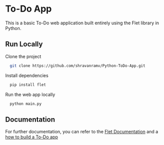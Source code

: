 # To-Do App

This is a basic To-Do web application built entirely using the Flet library in Python.

## Run Locally

Clone the project

```bash
  git clone https://github.com/shravanramv/Python-ToDo-App.git
```

Install dependencies

```bash
  pip install flet
```

Run the web app locally

```bash
  python main.py
```

## Documentation

For further documentation, you can refer to the [Flet Documentation](https://flet.dev/docs/) and a [how to build a To-Do app](https://flet.dev/docs/tutorials/python-todo/)
